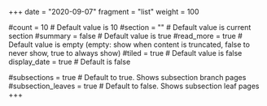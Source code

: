 +++
date = "2020-09-07"
fragment = "list"
weight = 100

#count = 10 # Default value is 10
#section = "" # Default value is current section
#summary = false # Default value is true
#read_more = true # Default value is empty (empty: show when content is truncated, false to never show, true to always show)
#tiled = true # Default value is false
display_date = true # Default is false

#subsections = true # Default to true. Shows subsection branch pages
#subsection_leaves = true # Default to false. Shows subsection leaf pages
+++